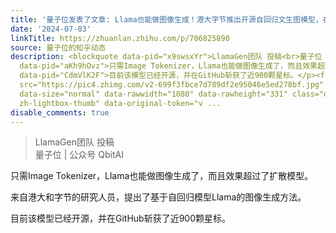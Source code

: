 ```yaml
---
title: '量子位发表了文章: Llama也能做图像生成！港大字节推出开源自回归文生图模型，在线体验已开放'
date: '2024-07-03'
linkTitle: https://zhuanlan.zhihu.com/p/706825890
source: 量子位的知乎动态
description: <blockquote data-pid="x9swsxYr">LlamaGen团队 投稿<br>量子位 | 公众号 QbitAI</blockquote><p
  data-pid="aKh9hOvz">只需Image Tokenizer，Llama也能做图像生成了，而且效果超过了扩散模型。</p><p data-pid="P9kmtwdM">来自港大和字节的研究人员，提出了基于自回归模型Llama的图像生成方法。</p><p
  data-pid="CdmVlK2F">目前该模型已经开源，并在GitHub斩获了近900颗星标。</p><figure data-size="normal"><img
  src="https://pic4.zhimg.com/v2-699f3fbce7d789df2e95046e5ed278bf.jpg" data-caption=""
  data-size="normal" data-rawwidth="1080" data-rawheight="331" class="origin_image
  zh-lightbox-thumb" data-original-token="v ...
disable_comments: true
---
```

<blockquote data-pid="x9swsxYr">LlamaGen团队 投稿<br>量子位 | 公众号 QbitAI</blockquote><p data-pid="aKh9hOvz">只需Image Tokenizer，Llama也能做图像生成了，而且效果超过了扩散模型。</p><p data-pid="P9kmtwdM">来自港大和字节的研究人员，提出了基于自回归模型Llama的图像生成方法。</p><p data-pid="CdmVlK2F">目前该模型已经开源，并在GitHub斩获了近900颗星标。</p><figure data-size="normal"><img src="https://pic4.zhimg.com/v2-699f3fbce7d789df2e95046e5ed278bf.jpg" data-caption="" data-size="normal" data-rawwidth="1080" data-rawheight="331" class="origin_image zh-lightbox-thumb" data-original-token="v ...